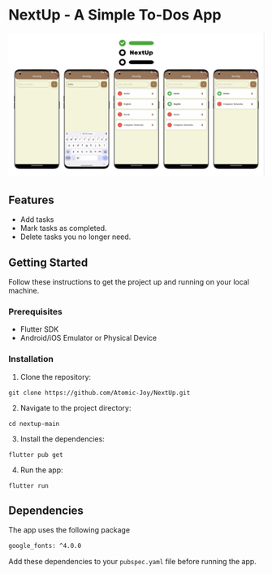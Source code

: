 # NextUp - A Simple To-Dos App

![NextUp](https://github.com/Atomic-Joy/NextUp/blob/c58d5a062bb48dd7f5735dfee3e2033d468d3728/NextUp%20-%20All.jpg)

## Features

-  Add tasks
-  Mark tasks as completed.
-  Delete tasks you no longer need.

## Getting Started

Follow these instructions to get the project up and running on your local machine.

### Prerequisites

- Flutter SDK
- Android/iOS Emulator or Physical Device

### Installation

1. Clone the repository:

```shell
git clone https://github.com/Atomic-Joy/NextUp.git
```

2. Navigate to the project directory:

```shell
cd nextup-main
```

3. Install the dependencies:

```shell
flutter pub get
```

4. Run the app:

```shell
flutter run
```

## Dependencies

The app uses the following package

```txt
google_fonts: ^4.0.0
```

Add these dependencies to your `pubspec.yaml` file before running the app.
